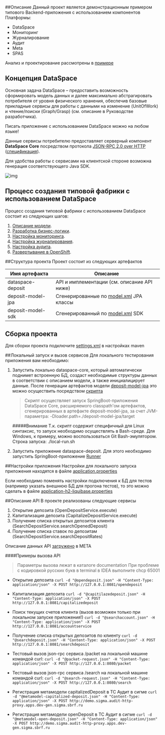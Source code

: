 ##Описание
Данный проект является демонстрационным примером типового Backend-приложения с использованием компонентов Платформы:
* DataSpace
* Мониторинг
* Журналирование
* Аудит 
* Meta
* SPAS

Анализ и проектирование рассмотрены в [примере](https://sbtatlas.sigma.sbrf.ru/wiki/pages/viewpage.action?pageId=3313997514)

## Концепция DataSpace
Основная задача DataSpace – предоставить возможность сформировать модель данных и далее максимально абстрагировать потребителя от уровня физического хранения, обеспечив базовые прикладные сервисы для работы с данными на изменение (UnitOfWork) и чтение/поиски (Graph/Grasp) (см. описание в Руководстве разработчика).

Писать приложение с использованием DataSpace можно на любом языке!

Данные сервисы потребителю предоставляет серверный компонент **DataSpace Core** посредством протокола [JSON-RPС 2.0 over HTTP](https://ru.wikipedia.org/wiki/JSON-RPC) ([спецификация](https://www.jsonrpc.org/specification)).

Для удобства работы с сервисами на клиентской стороне возможна генерация соответствующего Java SDK.

![img](documentation/images/image2020-8-28_13-23-32.png)

## Процесс создания типовой фабрики c использованием DataSpace

Процесс создания типовой фабрики с использованием DataSpace состоит из следующих шагов:
1. [Описание модели](https://sbtatlas.sigma.sbrf.ru/wiki/pages/viewpage.action?pageId=2072811788).
2. [Разработка бизнес-логики](https://sbtatlas.sigma.sbrf.ru/wiki/pages/viewpage.action?pageId=2211152290).
3. [Настройка мониторинга](https://sbtatlas.sigma.sbrf.ru/wiki/pages/viewpage.action?pageId=3121022643).
4. [Настройка журналирования](https://sbtatlas.sigma.sbrf.ru/wiki/pages/viewpage.action?pageId=3121022640).
5. [Настройка аудита](https://sbtatlas.sigma.sbrf.ru/wiki/pages/viewpage.action?pageId=3121022639).
6. [Развертывание в OpenShift](https://sbtatlas.sigma.sbrf.ru/wiki/display/SPD/DataSpace-Core+PipelineV4).

##Структура проекта
Проект состоит из следующих артефактов 

|Имя артефакта|Описание|
|---|---|
|dataspace-deposit|API и имплементации (см. описание API ниже)|
|deposit-model-jpa|Сгенерированные по [model.xml](https://sbtatlas.sigma.sbrf.ru/stash/projects/PPRBAC/repos/dataspace-client/browse/model/src/main/resources/model/model.xml) JPA классы|
|deposit-model-sdk|Сгенерированный по [model.xml](https://sbtatlas.sigma.sbrf.ru/stash/projects/PPRBAC/repos/dataspace-client/browse/model/src/main/resources/model/model.xml) SDK|

## Сборка проекта
Для сборки проекта подключите [settings.xml](https://sbtatlas.sigma.sbrf.ru/stash/projects/PPRBAC/repos/dataspace-client/browse/config/settings.xml) в настройках maven

##Локальный запуск и вызов сервисов
Для локального тестирования приложения вам необходимо:
1. Запустить локально dataspace-core, который автоматически поднимет встроенную БД, создаст необходимые структуры данных в соответствии с описанием модели, а также инициалицирует данные. После генерации артефактов модели [deposit-model-jpa](https://sbtatlas.sigma.sbrf.ru/stash/projects/PPRBAC/repos/dataspace-client/browse/deposit-model-jpa) это можно осуществить посредством [скрипта](https://sbtatlas.sigma.sbrf.ru/stash/projects/PPRBAC/repos/dataspace-client/browse/documentation/local-run.sh)
    >Скрипт осуществляет запуск SpringBoot-приложения DataSpace Core, расширяемого classpath'ом артефактов, сгенерированных в артефакте deposit-model-jpa, за счет JVM-параметра: 
    >-Dloader.path=./deposit-model-jpa/target
    
    #####Внимание
    Т.к. скрипт содержит специфичный для Linux синтаксис, то запуск необходимо осуществлять в Bash-среде. Для Windows, к примеру, можно воспользоваться Git Bash-эмулятором.
    Строка запуска: ./local-run.sh

2. Запустить приложение dataspace-deposit. Для этого необходимо запустить SpringBoot-приложение [Runner](https://sbtatlas.sigma.sbrf.ru/stash/projects/PPRBAC/repos/dataspace-client/browse/dataspace-deposit/dataspace-deposit-service/src/main/java/sbp/sbt/dataspace/deposit/Runner.java)

##Настройки приложения
Настройки для локального запуска приложения находятся в файле [application.properties](https://sbtatlas.sigma.sbrf.ru/stash/projects/PPRBAC/repos/dataspace-client/browse/dataspace-deposit/dataspace-deposit-service/src/main/resources/application.properties)

Если необходимо поменять настройки подключения к БД для тестов (например указать внешнюю БД для прогона тестов), то это можно сделать в файле [application-h2-liquibase.properties](https://sbtatlas.sigma.sbrf.ru/stash/projects/PPRBAC/repos/dataspace-client/browse/dataspace-deposit/dataspace-deposit-service/src/test/resources/application-h2-liquibase.properties)

##Описание API
В проекте реализованы следующие сервисы
  1. Открытие депозита (OpenDepositService.execute)
  2. Капитализация депозита (CapitalizeDepositService.execute)
  3. Получение списка открытых депозитов клиента (SearchDepositService.searchOpenedDeposit)
  4. Получение списка ставок по депозитам (SearchDepositService.searchDepositRates)
  
Описание данных API [загружено](https://meta.sigma.sbrf.ru/index.html?session_state=3c9ba986-3142-4eaa-9f9e-bd4ce99f55a8&code=d974d178-fb36-4aa1-a7f4-0d02298ba9cb.3c9ba986-3142-4eaa-9f9e-bd4ce99f55a8.2ff942cd-826d-4ee4-a13d-fb5cbe640814#/search/API/?q=dataspace) в META

####Примеры вызова API
>Параметры вызова лежат в каталоге documentation
>При проблеме с кодировкой русских букв в terminal в IDEA выполните chcp 65001

* Открытие депозита
    ```curl -d "@opendeposit.json" -H "Content-Type: application/json" -X POST http://127.0.0.1:8081/opendeposit```
* Капитализация депозита
    ```curl -d "@capitilazedeposit.json" -H "Content-Type: application/json" -X POST http://127.0.0.1:8081/capitalizedeposit```
* Поиск текущих счетов клиента (вызов возможен только при локальном запуске приложения!)
    ```curl -d "@searchaccount.json" -H "Content-Type: application/json" -X POST http://127.0.0.1:8081/accountservice```

* Получение списка открытых депозитов по клиенту
    ```curl -d "@searchdeposit.json" -H "Content-Type: application/json" -X POST http://127.0.0.1:8081/searchdeposit```

* Тестовый вызов json-rpc сервиса /packet на локальной машине командой curl:
```curl -d "@packet-request.json" -H "Content-Type: application/json" -X POST http://127.0.0.1:8080/packet```

* Тестовый вызов json-rpc сервиса /search на локальной машине командой curl:
```curl -d "@search-request.json" -H "Content-Type: application/json" -X POST http://127.0.0.1:8080/search```

* Регистрация метамодели capitalizedDeposit в ТС Аудит в сигме
```curl -d "@metamodel-capitalized-deposit.json" -H "Content-Type: application/json" -X POST http://demo.sigma.audit-http-proxy.apps.dev-gen.sigma.sbrf.ru```

* Регистрация метамодели openDeposit в ТС Аудит в сигме
```curl -d "@metamodel-open-deposit.json" -H "Content-Type: application/json" -X POST http://demo.sigma.audit-http-proxy.apps.dev-gen.sigma.sbrf.ru```



